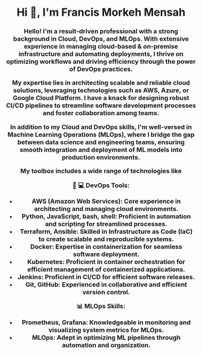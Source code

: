 <h1 align="center">Hi 👋, I'm Francis Morkeh Mensah</h1>
<h3 align="center">Hello! I'm a result-driven professional with a strong background in Cloud, DevOps, and MLOps. With extensive experience in managing cloud-based &  on-premise infrastructure and automating deployments, I thrive on optimizing workflows and driving efficiency through the power of DevOps practices.

My expertise lies in architecting scalable and reliable cloud solutions, leveraging technologies such as AWS, Azure, or Google Cloud Platform. I have a knack for designing robust CI/CD pipelines to streamline software development processes and foster collaboration among teams.

In addition to my Cloud and DevOps skills, I'm well-versed in Machine Learning Operations (MLOps), where I bridge the gap between data science and engineering teams, ensuring smooth integration and deployment of ML models into production environments.

My toolbox includes a wide range of technologies like

🚀 💻 DevOps Tools:
- AWS (Amazon Web Services): Core experience in architecting and managing cloud environments.
- Python, JavaScript, bash, shell: Proficient in automation and scripting for streamlined processes.
- Terraform, Ansible: Skilled in Infrastructure as Code (IaC) to create scalable and reproducible systems.
- Docker: Expertise in containerization for seamless software deployment.
- Kubernetes: Proficient in container orchestration for efficient management of containerized applications.
- Jenkins: Proficient in CI/CD for efficient software releases.
- Git, GitHub: Experienced in collaborative and efficient version control.

📊 MLOps Skills:
- Prometheus, Grafana: Knowledgeable in monitoring and visualizing system metrics for MLOps.
- MLOps: Adept in optimizing ML pipelines through automation and organization.</h3>
